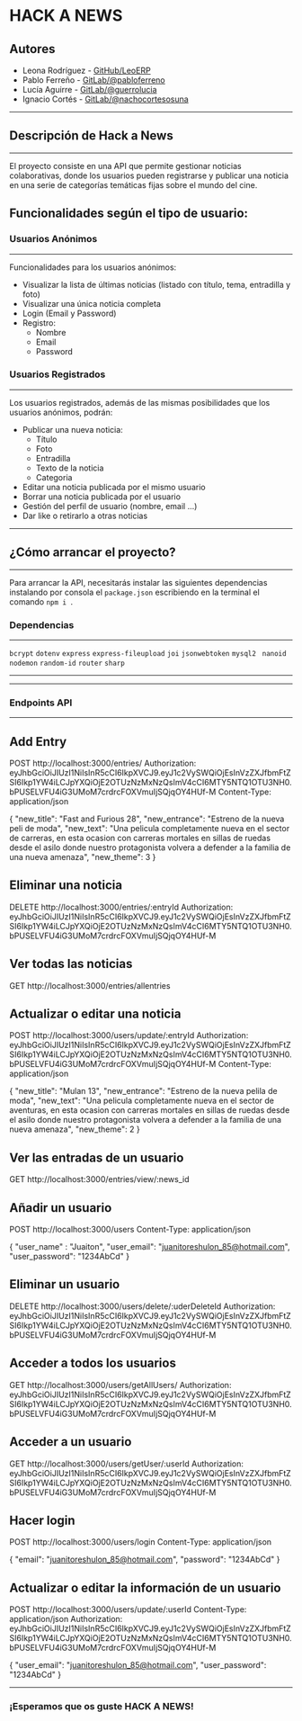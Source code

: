 # HACK A NEWS

## Autores
* Leona Rodríguez - [GitHub/LeoERP](https://github.com/LeoERP)
* Pablo Ferreño - [GitLab/@pabloferreno](https://gitlab.com/pabloferreno)
* Lucía Aguirre - [GitLab/@guerrolucia](https://gitlab.com/guerrolucia)
* Ignacio Cortés - [GitLab/@nachocortesosuna](https://gitlab.com/nachocortesosuna)

 
****


## Descripción de Hack a News
****
El proyecto consiste en una API que permite gestionar noticias colaborativas, donde los usuarios pueden registrarse y publicar una noticia en una serie de categorías temáticas fijas sobre el mundo del cine.

## Funcionalidades según el tipo de usuario:

### Usuarios Anónimos
****
Funcionalidades para los usuarios anónimos:
* Visualizar la lista de últimas noticias (listado con título, tema, entradilla y foto)
* Visualizar una única noticia completa
* Login (Email y Password)
* Registro:
  * Nombre
  * Email
  * Password

### Usuarios Registrados
****
Los usuarios registrados, además de las mismas posibilidades que los usuarios anónimos, podrán:
* Publicar una nueva noticia:
  * Título
  * Foto
  * Entradilla
  * Texto de la noticia
  * Categoria
* Editar una noticia publicada por el mismo usuario
* Borrar una noticia publicada por el usuario
* Gestión del perfil de usuario (nombre, email ...)
* Dar like o retirarlo a otras noticias
****

## ¿Cómo arrancar el proyecto?
****
Para arrancar la API, necesitarás instalar las siguientes dependencias instalando por consola el `package.json` escribiendo en la terminal el comando `npm i `.
### Dependencias
***
`bcrypt`
`dotenv`
`express`
`express-fileupload`
`joi`
`jsonwebtoken`
`mysql2 `
`nanoid`
`nodemon`
`random-id`
`router`
`sharp`
***

****
### Endpoints API
****
## Add Entry
POST http://localhost:3000/entries/
Authorization: eyJhbGciOiJIUzI1NiIsInR5cCI6IkpXVCJ9.eyJ1c2VySWQiOjEsInVzZXJfbmFtZSI6Ikp1YW4iLCJpYXQiOjE2OTUzNzMxNzQsImV4cCI6MTY5NTQ1OTU3NH0.bPUSELVFU4iG3UMoM7crdrcFOXVmuIjSQjqOY4HUf-M
Content-Type: application/json

{
    "new_title": "Fast and Furious 28",
    "new_entrance": "Estreno de la nueva peli de moda",
    "new_text": "Una pelicula completamente nueva en el sector de carreras, en esta ocasion con carreras mortales en sillas de ruedas desde el asilo donde nuestro protagonista volvera a defender a la familia de una nueva amenaza",
    "new_theme": 3
}

## Eliminar una noticia
DELETE http://localhost:3000/entries/:entryId
Authorization: eyJhbGciOiJIUzI1NiIsInR5cCI6IkpXVCJ9.eyJ1c2VySWQiOjEsInVzZXJfbmFtZSI6Ikp1YW4iLCJpYXQiOjE2OTUzNzMxNzQsImV4cCI6MTY5NTQ1OTU3NH0.bPUSELVFU4iG3UMoM7crdrcFOXVmuIjSQjqOY4HUf-M 

## Ver todas las noticias
GET http://localhost:3000/entries/allentries

## Actualizar o editar una noticia
POST http://localhost:3000/users/update/:entryId
Authorization: eyJhbGciOiJIUzI1NiIsInR5cCI6IkpXVCJ9.eyJ1c2VySWQiOjEsInVzZXJfbmFtZSI6Ikp1YW4iLCJpYXQiOjE2OTUzNzMxNzQsImV4cCI6MTY5NTQ1OTU3NH0.bPUSELVFU4iG3UMoM7crdrcFOXVmuIjSQjqOY4HUf-M
Content-Type: application/json

{
    "new_title": "Mulan 13",
    "new_entrance": "Estreno de la nueva pelila de moda",
    "new_text": "Una pelicula completamente nueva en el sector de aventuras, en esta ocasion con carreras mortales en sillas de ruedas desde el asilo donde nuestro protagonista volvera a defender a la familia de una nueva amenaza",
    "new_theme": 2
}

## Ver las entradas de un usuario
GET http://localhost:3000/entries/view/:news_id

## Añadir un usuario
POST http://localhost:3000/users
Content-Type: application/json

{
    "user_name" : "Juaiton",
    "user_email": "juanitoreshulon_85@hotmail.com",
    "user_password": "1234AbCd"
}

## Eliminar un usuario
DELETE http://localhost:3000/users/delete/:uderDeleteId
Authorization: eyJhbGciOiJIUzI1NiIsInR5cCI6IkpXVCJ9.eyJ1c2VySWQiOjEsInVzZXJfbmFtZSI6Ikp1YW4iLCJpYXQiOjE2OTUzNzMxNzQsImV4cCI6MTY5NTQ1OTU3NH0.bPUSELVFU4iG3UMoM7crdrcFOXVmuIjSQjqOY4HUf-M

## Acceder a todos los usuarios
GET http://localhost:3000/users/getAllUsers/
Authorization: eyJhbGciOiJIUzI1NiIsInR5cCI6IkpXVCJ9.eyJ1c2VySWQiOjEsInVzZXJfbmFtZSI6Ikp1YW4iLCJpYXQiOjE2OTUzNzMxNzQsImV4cCI6MTY5NTQ1OTU3NH0.bPUSELVFU4iG3UMoM7crdrcFOXVmuIjSQjqOY4HUf-M

## Acceder a un usuario
GET http://localhost:3000/users/getUser/:userId
Authorization: eyJhbGciOiJIUzI1NiIsInR5cCI6IkpXVCJ9.eyJ1c2VySWQiOjEsInVzZXJfbmFtZSI6Ikp1YW4iLCJpYXQiOjE2OTUzNzMxNzQsImV4cCI6MTY5NTQ1OTU3NH0.bPUSELVFU4iG3UMoM7crdrcFOXVmuIjSQjqOY4HUf-M

## Hacer login
POST http://localhost:3000/users/login
Content-Type: application/json

{
    "email": "juanitoreshulon_85@hotmail.com",
    "password": "1234AbCd"
}

## Actualizar o editar la información de un usuario
POST http://localhost:3000/users/update/:userId
Content-Type: application/json
Authorization: eyJhbGciOiJIUzI1NiIsInR5cCI6IkpXVCJ9.eyJ1c2VySWQiOjEsInVzZXJfbmFtZSI6Ikp1YW4iLCJpYXQiOjE2OTUzNzMxNzQsImV4cCI6MTY5NTQ1OTU3NH0.bPUSELVFU4iG3UMoM7crdrcFOXVmuIjSQjqOY4HUf-M

{
    "user_email": "juanitoreshulon_85@hotmail.com",
    "user_password": "1234AbCd"
}  

****
### ¡Esperamos que os guste HACK A NEWS!

